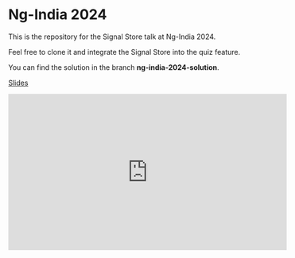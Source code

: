 # Ng-India 2024

This is the repository for the Signal Store talk at Ng-India 2024.

Feel free to clone it and integrate the Signal Store into the quiz feature.

You can find the solution in the branch **ng-india-2024-solution**.



[Slides](https://github.com/rainerhahnekamp/eternal/blob/ng-india-2024/Ng-India%202024%20-%20NgRx%20Signal%20Store.pdf)

<iframe width="560" height="315" src="https://www.youtube.com/embed/V-D2sk_azcs?si=qmb29XaW4gyeuVTa" title="YouTube video player" frameborder="0" allow="accelerometer; autoplay; clipboard-write; encrypted-media; gyroscope; picture-in-picture; web-share" allowfullscreen></iframe>
